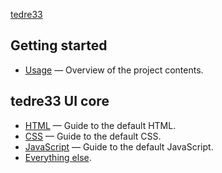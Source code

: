 [tedre33](http://ux.netgroupdigital.com/tedre33/)

## Getting started

* [Usage](usage.md) — Overview of the project contents.

## tedre33 UI core

* [HTML](html.md) — Guide to the default HTML.
* [CSS](css.md) — Guide to the default CSS.
* [JavaScript](js.md) — Guide to the default JavaScript.
* [Everything else](misc.md).
